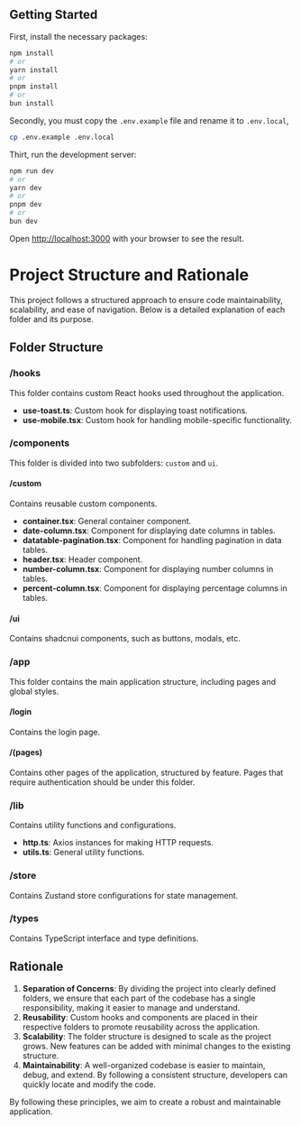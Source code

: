 ## Getting Started

First, install the necessary packages:

```bash
npm install
# or
yarn install
# or
pnpm install
# or
bun install
```

Secondly, you must copy the `.env.example` file and rename it to `.env.local`,

```bash
cp .env.example .env.local
```

Thirt, run the development server:
```bash
npm run dev
# or
yarn dev
# or
pnpm dev
# or
bun dev
```

Open [http://localhost:3000](http://localhost:3000) with your browser to see the result.

# Project Structure and Rationale

This project follows a structured approach to ensure code maintainability, scalability, and ease of navigation. Below is a detailed explanation of each folder and its purpose.

## Folder Structure

### /hooks
This folder contains custom React hooks used throughout the application.

- **use-toast.ts**: Custom hook for displaying toast notifications.
- **use-mobile.tsx**: Custom hook for handling mobile-specific functionality.

### /components
This folder is divided into two subfolders: `custom` and `ui`.

#### /custom
Contains reusable custom components.

- **container.tsx**: General container component.
- **date-column.tsx**: Component for displaying date columns in tables.
- **datatable-pagination.tsx**: Component for handling pagination in data tables.
- **header.tsx**: Header component.
- **number-column.tsx**: Component for displaying number columns in tables.
- **percent-column.tsx**: Component for displaying percentage columns in tables.

#### /ui
Contains shadcnui components, such as buttons, modals, etc.

### /app
This folder contains the main application structure, including pages and global styles.

#### /login
Contains the login page.

#### /(pages)
Contains other pages of the application, structured by feature. Pages that require authentication should be under this folder.

### /lib
Contains utility functions and configurations.

- **http.ts**: Axios instances for making HTTP requests.
- **utils.ts**: General utility functions.

### /store
Contains Zustand store configurations for state management.

### /types
Contains TypeScript interface and type definitions.

## Rationale
1. **Separation of Concerns**: By dividing the project into clearly defined folders, we ensure that each part of the codebase has a single responsibility, making it easier to manage and understand.
2. **Reusability**: Custom hooks and components are placed in their respective folders to promote reusability across the application.
3. **Scalability**: The folder structure is designed to scale as the project grows. New features can be added with minimal changes to the existing structure.
4. **Maintainability**: A well-organized codebase is easier to maintain, debug, and extend. By following a consistent structure, developers can quickly locate and modify the code.

By following these principles, we aim to create a robust and maintainable application.

